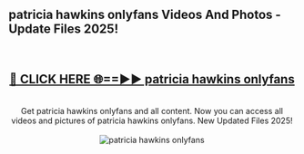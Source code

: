 <h2>patricia hawkins onlyfans Videos And Photos - Update Files 2025!</h2>
<br>
<div align="center">
<h2><a href="https://linkcuts.com/hfmhzwbr" rel="nofollow">🔴 CLICK HERE 🌐==►► patricia hawkins onlyfans</a></h2>
<br>
Get patricia hawkins onlyfans and all content. Now you can access all videos and pictures of patricia hawkins onlyfans. New Updated Files 2025!
<br>
<br>
<a href="https://linkcuts.com/hfmhzwbr" rel="nofollow" data-target="animated-image.originalLink"><img src="https://i.ibb.co.com/WyWwxjT/player-gif2.gif" alt="patricia hawkins onlyfans" style="max-width: 100%; display: inline-block;" data-target="animated-image.originalImage"></a>
</div>
<br>